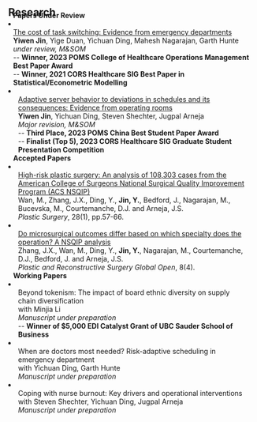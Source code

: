<h2 id="publications" style="margin: 20px 0px -15px;">Research</h2>



<h4 style="margin:0 10px 0;">Papers Under Review</h4>  
  
<li>
<div class="pub-row">
  <div class="col-sm-3 abbr" style="position: relative;padding-right: 15px;padding-left: 5px;">
  </div>
  <div class="col-sm-9" style="position: relative;padding-right: 15px;padding-left: 10px;">
    <div class="title"><a href="https://papers.ssrn.com/sol3/papers.cfm?abstract_id=3756677">The cost of task switching: Evidence from emergency departments</a></div>
    <div class="author"><strong>Yiwen Jin</strong>, Yige Duan, Yichuan Ding, Mahesh Nagarajan, Garth Hunte</div>
    <div class="periodical"><em>under review, M&SOM</em></div>
      -- <strong>Winner, 2023 POMS College of Healthcare Operations Management Best Paper Award</strong><br>
      -- <strong>Winner, 2021 CORS Healthcare SIG Best Paper in Statistical/Econometric Modelling</strong>
  </div>
</div>
</li>  

<li>
<div class="pub-row">
  <div class="col-sm-3 abbr" style="position: relative;padding-right: 15px;padding-left: 15px;">
  </div>
  <div class="col-sm-9" style="position: relative;padding-right: 15px;padding-left: 20px;">
    <div class="title"><a href="https://papers.ssrn.com/sol3/papers.cfm?abstract_id=4048352">Adaptive server behavior to deviations in schedules and its consequences: Evidence from operating rooms</a></div>
    <div class="author"><strong>Yiwen Jin</strong>, Yichuan Ding, Steven Shechter, Jugpal Arneja</div>
    <div class="periodical"><em>Major revision, M&SOM</em></div>
      -- <strong>Third Place, 2023 POMS China Best Student Paper Award</strong><br>
      -- <strong>Finalist (Top 5), 2023 CORS Healthcare SIG Graduate Student Presentation Competition</strong>
  </div>
</div>
</li>
  
<h4 style="margin:0 10px 0;">Accepted Papers</h4>  
  
<li>
<div class="pub-row">
  <div class="col-sm-3 abbr" style="position: relative;padding-right: 15px;padding-left: 15px;">
  </div>
  <div class="col-sm-9" style="position: relative;padding-right: 15px;padding-left: 20px;">
    <div class="title"><a href="https://journals.sagepub.com/doi/10.1177/2292550319880921">High-risk plastic surgery: An analysis of 108,303 cases from the American College of Surgeons National Surgical Quality Improvement Program (ACS NSQIP)</a></div>
    <div class="author">Wan, M., Zhang, J.X., Ding, Y., <b>Jin, Y.</b>, Bedford, J., Nagarajan, M., Bucevska, M., Courtemanche, D.J. and Arneja, J.S.</div>
    <div class="periodical"><em>Plastic Surgery</em>, 28(1), pp.57-66.</div>
  </div>
</div>
</li>

<li>
<div class="pub-row">
  <div class="col-sm-3 abbr" style="position: relative;padding-right: 15px;padding-left: 15px;">
  </div>
  <div class="col-sm-9" style="position: relative;padding-right: 15px;padding-left: 20px;">
    <div class="title"><a href="https://www.ncbi.nlm.nih.gov/pmc/articles/PMC7209891/">Do microsurgical outcomes differ based on which specialty does the operation? A NSQIP analysis</a></div>
    <div class="author">Zhang, J.X., Wan, M., Ding, Y., <b>Jin, Y.</b>, Nagarajan, M., Courtemanche, D.J., Bedford, J. and Arneja, J.S.</div>
    <div class="periodical"><em>Plastic and Reconstructive Surgery Global Open</em>, 8(4).</div>
  </div>
</div>
</li>
  
<h4 style="margin:0 10px 0;">Working Papers</h4>  
<li>
<div class="pub-row">
  <div class="col-sm-3 abbr" style="position: relative;padding-right: 15px;padding-left: 15px;">
  </div>
  <div class="col-sm-9" style="position: relative;padding-right: 15px;padding-left: 20px;">
    <div class="title">Beyond tokenism: The impact of board ethnic diversity on supply chain diversification</div>
    <div class="author">with Minjia Li</div>
    <div class="periodical"><em>Manuscript under preparation</em></div>
      -- <strong>Winner of $5,000 EDI Catalyst Grant of UBC Sauder School of Business</strong>
  </div>
</div>
</li>

<li>
<div class="pub-row">
  <div class="col-sm-3 abbr" style="position: relative;padding-right: 15px;padding-left: 15px;">
  </div>
  <div class="col-sm-9" style="position: relative;padding-right: 15px;padding-left: 20px;">
    <div class="title">When are doctors most needed? Risk-adaptive scheduling in emergency department</div>
    <div class="author">with Yichuan Ding, Garth Hunte</div>
    <div class="periodical"><em>Manuscript under preparation</em></div>
  </div>
</div>
</li>


<li>
<div class="pub-row">
  <div class="col-sm-3 abbr" style="position: relative;padding-right: 15px;padding-left: 15px;">
  </div>
  <div class="col-sm-9" style="position: relative;padding-right: 15px;padding-left: 20px;">
    <div class="title">Coping with nurse burnout: Key drivers and operational interventions</div>
    <div class="author">with Steven Shechter, Yichuan Ding, Jugpal Arneja</div>
    <div class="periodical"><em>Manuscript under preparation</em></div>
  </div>
</div>
</li>
</ol>
</div>





